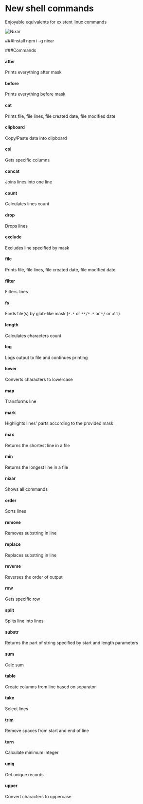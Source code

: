 # New shell commands
Enjoyable equivalents for existent linux commands

![Nixar](http://content.screencast.com/users/a.stegno/folders/Jing/media/cf29f8c0-b343-4692-9e05-1ff44f37f48d/00000255.png)


###Install
npm i -g nixar



###Commands

#### after
Prints everything after mask
#### before
Prints everything before mask
#### cat
Prints file, file lines, file created date, file modified date
#### clipboard
Copy/Paste data into clipboard
#### col
Gets specific columns
#### concat
Joins lines into one line
#### count
Calculates lines count
#### drop
Drops lines
#### exclude
Excludes line specified by mask
#### file
Prints file, file lines, file created date, file modified date
#### filter
Filters lines
#### fs
Finds file(s) by glob-like mask (`*.*` or `**/*.*` or `*/` or `all`)
#### length
Calculates characters count
#### log
Logs output to file and continues printing
#### lower
Converts characters to lowercase
#### map
Transforms line
#### mark
Highlights lines' parts according to the provided mask
#### max
Returns the shortest line in a file
#### min
Returns the longest line in a file
#### nixar
Shows all commands
#### order
Sorts lines
#### remove
Removes substring in line
#### replace
Replaces substring in line
#### reverse
Reverses the order of output
#### row
Gets specific row
#### split
Splits line into lines
#### substr
Returns the part of string specified by start and length parameters
#### sum
Calc sum
#### table
Create columns from line based on separator
#### take
Select lines
#### trim
Remove spaces from start and end of line
#### turn
Calculate minimum integer
#### uniq
Get unique records
#### upper
Convert characters to uppercase
